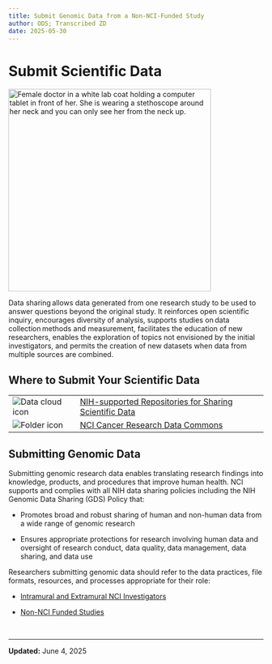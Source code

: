 ```yaml
---
title: Submit Genomic Data from a Non-NCI-Funded Study
author: ODS; Transcribed ZD
date: 2025-05-30
---
```


# Submit Scientific Data

<img src="https://datascience.cancer.gov/sites/default/files/2024-02/SubmittingData-compressed.png" alt="Female doctor in a white lab coat holding a computer tablet in front of her. She is wearing a stethoscope around her neck and you can only see her from the neck up." width="400"/>

Data sharing allows data generated from one research study to be used to answer questions beyond the original study. It reinforces open scientific inquiry, encourages diversity of analysis, supports studies on data collection methods and measurement, facilitates the education of new researchers, enables the exploration of topics not envisioned by the initial investigators, and permits the creation of new datasets when data from multiple sources are combined.

## Where to Submit Your Scientific Data

| | |
|---|---|
| ![Data cloud icon](https://datascience.cancer.gov/sites/default/files/inline-images/submitgenomic-icon.png) | [NIH-supported Repositories for Sharing Scientific Data](https://sharing.nih.gov/data-management-and-sharing-policy/sharing-scientific-data/repositories-for-sharing-scientific-data) |
| ![Folder icon](https://datascience.cancer.gov/sites/default/files/inline-images/key-docs-icon_0.png) | [NCI Cancer Research Data Commons](https://datacommons.cancer.gov/explore/data-commons) |

## Submitting Genomic Data

Submitting genomic research data enables translating research findings into knowledge, products, and procedures that improve human health. NCI supports and complies with all NIH data sharing policies including the NIH Genomic Data Sharing (GDS) Policy that:

- Promotes broad and robust sharing of human and non-human data from a wide range of genomic research

- Ensures appropriate protections for research involving human data and oversight of research conduct, data quality, data management, data sharing, and data use

Researchers submitting genomic data should refer to the data practices, file formats, resources, and processes appropriate for their role:

- [Intramural and Extramural NCI Investigators](https://sharing.nih.gov/genomic-data-sharing-policy/submitting-genomic-data/how-to-register-and-submit-a-study-in-dbgap)

- [Non-NCI Funded Studies](/post/process/Submit_Genomic_Data_from_Non_NCI_Funded_Study)

&nbsp;  

---

**Updated:** June 4, 2025
